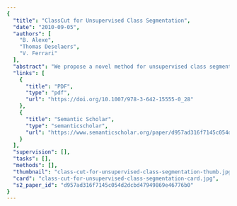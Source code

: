 ```yaml
---
{
  "title": "ClassCut for Unsupervised Class Segmentation",
  "date": "2010-09-05",
  "authors": [
    "B. Alexe",
    "Thomas Deselaers",
    "V. Ferrari"
  ],
  "abstract": "We propose a novel method for unsupervised class segmentation on a set of images. It alternates between segmenting object instances and learning a class model. The method is based on a segmentation energy defined over all images at the same time, which can be optimized efficiently by techniques used before in interactive segmentation. Over iterations, our method progressively learns a class model by integrating observations over all images. In addition to appearance, this model captures the location and shape of the class with respect to an automatically determined coordinate frame common across images. This frame allows us to build stronger shape and location models, similar to those used in object class detection. Our method is inspired by interactive segmentation methods [1], but it is fully automatic and learns models characteristic for the object class rather than specific to one particular object/image. We experimentally demonstrate on the Caltech4, Caltech101, and Weizmann horses datasets that our method (a) transfers class knowledge across images and this improves results compared to segmenting every image independently; (b) outperforms Grabcut [1] for the task of unsupervised segmentation; (c) offers competitive performance compared to the state-of-the-art in unsupervised segmentation and in particular it outperforms the topic model [2].",
  "links": [
    {
      "title": "PDF",
      "type": "pdf",
      "url": "https://doi.org/10.1007/978-3-642-15555-0_28"
    },
    {
      "title": "Semantic Scholar",
      "type": "semanticscholar",
      "url": "https://www.semanticscholar.org/paper/d957ad316f7145c054d2dcbd47949869e46776b0"
    }
  ],
  "supervision": [],
  "tasks": [],
  "methods": [],
  "thumbnail": "class-cut-for-unsupervised-class-segmentation-thumb.jpg",
  "card": "class-cut-for-unsupervised-class-segmentation-card.jpg",
  "s2_paper_id": "d957ad316f7145c054d2dcbd47949869e46776b0"
}
---
```


